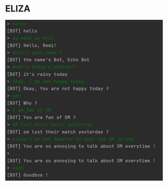 # ELIZA

![Exécution du programme](https://github.com/RemiFELIN/AC_Workspace/blob/main/chatbots/img/eliza_output.png)
